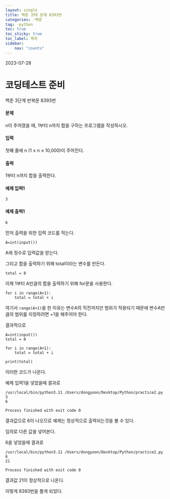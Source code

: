 ```yaml
---
layout: single
title: 백준 코테 문제 8393번 
categories: -백준
tag: -python
toc: true
toc_sticky: true
toc_label: 목차
sidebar:
    nav: "counts"
---
```

2023-07-28
# 코딩테스트 준비
백준 3단계 반복문 8393번


#### 문제
n이 주어졌을 때, 1부터 n까지 합을 구하는 프로그램을 작성하시오.

#### 입력
첫째 줄에 n (1 ≤ n ≤ 10,000)이 주어진다.

#### 출력
1부터 n까지 합을 출력한다.

#### 예제 입력1
`3`

#### 예제 출력1
`6`

먼저 출력을 위한 입력 코드를 적는다.
```
A=int(input())
```
A에 정수로 입력값을 받는다.

그리고 합을 출력하기 위해 total이라는 변수를 만든다.
```
total = 0
```

이제 1부터 A만큼의 합을 출력하기 위해 for문을 사용한다.
```
for i in range(A+1):
    total = total + i
```

여기서 `range(A+1)`을 한 이유는 변수A의 직전까지만 범위가 적용되기 때문에 변수A만큼의 범위를 지정하려면 +1을 해주어야 한다.

결과적으로
```
A=int(input())
total = 0

for i in range(A+1):
    total = total + i

print(total)
```
이러한 코드가 나온다.

예제 입력1을 넣었을때 결과로
```
/usr/local/bin/python3.11 /Users/dongyoon/Desktop/Python/practice2.py 
3
6

Process finished with exit code 0
```
결과값으로 6이 나오므로 예제는 정상적으로 출력되는것을 볼 수 있다.

임의로 다른 값을 넣어본다.

6을 넣었을때 결과로
```
/usr/local/bin/python3.11 /Users/dongyoon/Desktop/Python/practice2.py 
6
21

Process finished with exit code 0
```
결과값 21이 정상적으로 나온다.

이렇게 8393번을 풀게 되었다.
